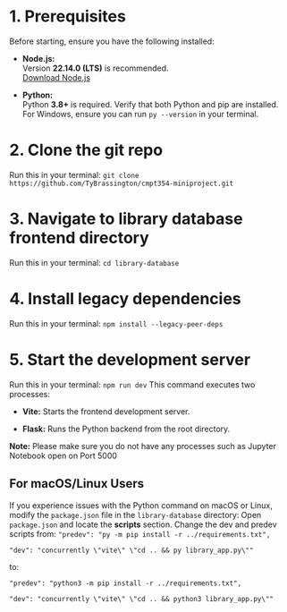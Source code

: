 # 1. Prerequisites

Before starting, ensure you have the following installed:

- **Node.js:**  
  Version **22.14.0 (LTS)** is recommended.  
  [Download Node.js](https://nodejs.org/en)
  
- **Python:**  
  Python **3.8+** is required. Verify that both Python and pip are installed.  
  For Windows, ensure you can run `py --version` in your terminal.

# 2. Clone the git repo
Run this in your terminal: `git clone https://github.com/TyBrassington/cmpt354-miniproject.git`

# 3. Navigate to library database frontend directory
Run this in your terminal: `cd library-database`

# 4. Install legacy dependencies
Run this in your terminal: `npm install --legacy-peer-deps`

# 5. Start the development server
Run this in your terminal: `npm run dev`
This command executes two processes:

- **Vite:** Starts the frontend development server.

- **Flask:** Runs the Python backend from the root directory.

**Note:** Please make sure you do not have any processes such as Jupyter Notebook open on Port 5000

## For macOS/Linux Users
If you experience issues with the Python command on macOS or Linux, modify the `package.json` file in the `library-database` directory:
Open `package.json` and locate the **scripts** section.
Change the dev and predev scripts from:
`"predev": "py -m pip install -r ../requirements.txt",`

`"dev": "concurrently \"vite\" \"cd .. && py library_app.py\""`

to:

`"predev": "python3 -m pip install -r ../requirements.txt",`

`"dev": "concurrently \"vite\" \"cd .. && python3 library_app.py\""`
